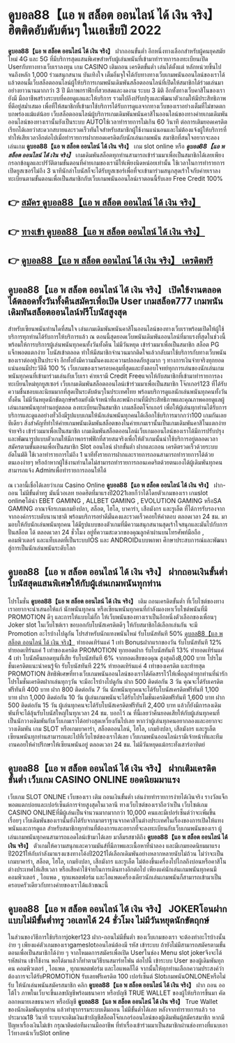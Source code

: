 # ดูบอล88【แอ พ สล็อต ออนไลน์ ได้ เงิน จริง】  ฮิตติดอับดับต้นๆ ในเอเชียปี 2022

**ดูบอล88【แอ พ สล็อต ออนไลน์ ได้ เงิน จริง】** ฝากถอนขั้นต่ำ  อีกหนึ่งทางเลือกสำหรับผู้คนยุคสมัยใหม่ 4G และ 5G ที่มีบริการสุดแสนพิเศษสำหรับผู้เล่นพนันที่เข้ามาทำรายการลงทะเบียนเปิด Userกับทางทางเว็บเราลงทุน เกม CASINO  เติมถอน เครดิตขั้นต่ำ เล่นได้ตั้งแต่ หลักหน่วยขึ้นไปจนถึงหลัก 1,000 ร่วมสนุกสนาน บันเทิงใจ เต็มอิ่มจุใจได้กับทางทางเว็บเกมพนันออนไลน์ของเราได้แล้วตอนนี้เว็บสล็อตออนไลน์ผู้ให้บริการเกมพนันเดิมพันสล็อตออนไลน์ที่เปิดให้สมาชิกได้ร่วมเล่นมาอย่างยาวนานมากกว่า 3 ปี มีภาพกราฟิกที่สวยสดและงดงาม ระบบ 3 มิติ
อีกทั้งทางเว็บคาสิโนของเรายังมี มืออาชีพสร้างระบบที่คอยดูแลและให้บริการ  รวมไปถึงปรับปรุงและพัฒนาตัวเกมให้มีประสิทธิภาพที่ดีอยู่สม่ำเสมอ เพื่อที่ให้สมาชิกที่เข้ามาใช้บริการได้รับการดูแลจากทางเว็บของเราอย่างเต็มที่ไม่ขาดตกบกพร่องแม้แต่น้อย เว็บสล็อตออนไลน์ผู้บริการเกมเดิมพันพนันคาสิโนออนไลน์ของทางค่ายเกมเดิมพันออนไลน์ของทางเรานั้นยังเป็นระบบ AUTOใช้เวลาทำรายการไม่เกิน 60 วินาที ต่อการเติมยอดเครดิต เรียกได้เลยว่าสะดวกสบายและรวดเร็วทันใจสำหรับสมาชิกผู้ใช้งานแน่นอนและไม่ต้องแจ้งผู้ให้บริการที่ทำให้เสียเวลาอีกต่อไปเมื่อทำรายการฝากยอดเครดิตกับนักเล่นเกมพนัน
สมาชิกที่สนใจอยากจะลองเล่นเกม **ดูบอล88【แอ พ สล็อต ออนไลน์ ได้ เงิน จริง】** เกม slot online หรือ ***ดูบอล88【แอ พ สล็อต ออนไลน์ ได้ เงิน จริง】*** เกมเดิมพันสล็อตทุกท่านสามารถเข้าร่วมมาเพื่อเป็นสมาชิกได้เลยเพียงกรอกข้อมูลและปรัวัติตามขั้นตอนที่ค่ายเกมของเรามีให้เพียงนิดหน่อยเท่านั้น ใช้เวลาในการทำรายการเปิดยูสเซอร์ไม่ถึง 3 นาทีนักล่าโบนัสก็จะได้รับยูสเซอร์เพื่อที่จะเข้ามาร่วมสนุกสุดเร้าใจกับค่ายเราลงทะเบียนตามขั้นตอนเพื่อเป็นสมาชิกกับเว็บเกมพนันออนไลน์เราตอนนี้รับเลย Free Credit 100%

## 👉 [สมัคร ดูบอล88【แอ พ สล็อต ออนไลน์ ได้ เงิน จริง】](https://archa888.com/)
## 👉 [ทางเข้า ดูบอล88【แอ พ สล็อต ออนไลน์ ได้ เงิน จริง】](https://archa888.com/)
## 👉 [ดูบอล88【แอ พ สล็อต ออนไลน์ ได้ เงิน จริง】 เครดิตฟรี](https://archa888.com/)

## ดูบอล88【แอ พ สล็อต ออนไลน์ ได้ เงิน จริง】 เปิดใช้งานตลอด ได้ตลอดทั้งวันทั้งคืนสมัครเพื่อเปิด User เกมสล็อต777 เกมพนันเดิมพันสล็อตออนไลน์ฟรีโบนัสสูงสุด

สำหรับเซียนพนันท่านใดที่สนใจ เล่นเกมเดิมพันพนันคาสิโนออนไลน์ของทางเว็บเราพร้อมเปิดให้ผู้ใช้บริการทุกท่านได้รับการให้บริการแล้ว ณ ตอนนี้สุดยอดเว็บพนันเดิมพันออนไลน์ที่มาแรงที่สุดในช่วงนี้ พร้อมให้การบริการผู้เล่นพนันทุกคนทั้งวันทั้งคืน ไม่มีวันหยุด เข้าร่วมมาเพื่อเป็นสมาชิก สล็อต PG แจ็กพอตแตกง่าย โบนัสเข้าตลอด ทำให้มีสมาชิกจำนวนมากติดใจแล้วกลับมาใช้บริการกับทางเว็บพนันของเราต่ออยู่เป็นประจำ อีกทั้งยังมีความมั่นคงและความปลอดภัยสูงมาก ๆ ทางการเงินจ่ายจริงทุกยอดแน่นอนมีประวัติดี 100 % เว็บเกมของเราครอบคลุมที่สุดและยังตอบโจทย์ทุกการเล่นของนักเล่นเกมพนันทุกคนที่เข้ามาร่วมเล่นกับเว็บเรา
ค่ายเรามี Credit Freeแจกให้กับสมาชิกที่เข้ามาทำรายการลงทะเบียนใหม่ทุกยูสเซอร์ เว็บเกมเดิมพันสล็อตออนไลน์เข้าร่วมมาเพื่อเป็นสมาชิก โจ๊กเกอร์123 ที่ได้รับความชื่นชอบและนิยมมากที่สุดเป็นระดับต้นๆในประเทศไทย พร้อมบริการดูแลนักเล่นพนันทุกคนทั้งวัน ทั้งคืน ไม่มีวันหยุดนักขัตฤกษ์พร้อมยังมีเจ้าหน้าที่และพนักงานที่มีประสิทธิภาพและคุณภาพคอยดูแลผู้เล่นเกมพนันทุกท่านอยู่ตลอด ลงทะเบียนเป็นสมาชิก เกมสล็อตโจ๊กเกอร์ เพื่อให้ผู้เล่นทุกท่านได้รับการบริการและดูแลอย่างทั่วถึงมีรูปแบบเกมให้นักเล่นพนันทุกคนได้เลือกใช้บริการมากกว่า100 เกมกันเลยทีเดียว
สิ่งสำคัญที่ทำให้ค่ายเกมพนันเดิมพันสล็อตของในค่ายเกมเรานั้นเป็นเกมเดิมพันคาสิโนแตกง่าย จ่ายจริง เข้าร่วมมาเพื่อเป็นสมาชิก  เกมเดิมพันสล็อตออนไลน์เว็บเกมออนไลน์ของเราได้มีการปรับปรุงและพัฒนารูปแบบตัวเกมให้มีภาพกราฟฟิกที่สวยสมจริงเพื่อให้ตัวเกมนั้นน่าใช้บริการอยู่ตลอดเวลา สมัครตามขั้นตอนเพื่อเป็นสมาชิก Slot ออนไลน์ ฝากขั้นต่ำ ฝากและถอน เครดิตรวดเร็วด้วยระบบอัตโนมัติ ใช้เวลาทำรายการไม่ถึง 1 นาทีทั้งรายการฝากและรายการถอนสามารถทำรายการได้ด้วยตนเองง่ายๆ หรือถ้าหากผู้ใช้งานท่านใดไม่สามารถทำรายการถอนเคดริตด้วยตนเองได้ผู้เดิมพันทุกคนสามารถแจ้ง Adminเพื่อทำรายการถอนให้ได้

ณ เวลานี้เชื่อได้เลยว่าเกม  Casino Online **ดูบอล88【แอ พ สล็อต ออนไลน์ ได้ เงิน จริง】** ฝาก-ถอน ไม่มีขั้นต่ำทรู มันนี่วอเลท ยอดฮิตที่มาแรงปี2021เลยก็ว่าได้โดยตัวเกมของเรา เกมslot onlineได้นำ EBET GAMING , ALLBET GAMING , EVOLUTION GAMING หรือSA GAMING อาณาจักรเกมเกมยิงปลา, สล็อต, ไฮโล, บาคาร่า, เสือมังกร และรูเล็ต ที่ได้การรับรองจากจากองค์กรระบดับนานาชาติ พร้อมบริการอย่าดีมั่นคงและรวดเร็วคอยให้คำตอบ ตลอดเวลา 24 ชม. มามอบให้กับนักเล่นพนันทุกคน ได้มีรูปแบบของตัวเกมที่มีความสนุกสนานสุดเร้าใจสนุกและมันไปกับการปั่นสล็อต ได้ ตลอดเวลา 24 ชั่วโมง อยู่ที่ความสะดวกของคุณลูกค้าผ่านบนโทรศัพท์มือถือ , คอมพิวเตอร์ และแท็บเลตที่เป็นระบบIOS และ ANDROIDแบบพกพา ศึกษาประสบการณ์และพัฒนาสู่การเป็นนักเล่นพนันระดับโลก

## ดูบอล88【แอ พ สล็อต ออนไลน์ ได้ เงิน จริง】 ฝากถอนเงินขั้นต่ำ โบนัสสุดแสนพิเศษให้กับผู้เล่นเกมพนันทุกท่าน

โปรโมชั่น **ดูบอล88【แอ พ สล็อต ออนไลน์ ได้ เงิน จริง】** เติม ถอนเครดิตขั้นต่ำ ที่เว็บไซต์ของทางเราอยากจะนำเสนอให้แก่  นักพนันทุกคน หรือเซียนพนันทุกคนที่กำลังมองหาเว็บไซต์พนันที่มี  PROMOTION ดีๆ และการให้แบบไม่กั๊ก ให้เว็บพนันของทางเราเป็นอีกหนึ่งตัวเลือกของเพื่อนๆ Joker slot ในเว็บไซต์เรา ขอบอกกับโบนัสเครดิตดีๆ ให้กับสมาชิกได้เลือกเล่นกัน จะมี Promotion อะไรบ้างไปดูกัน
โปรสำหรับนักแทงพนันใหม่ รับโบนัสทันที 50% [ดูบอล88【แอ พ สล็อต ออนไลน์ ได้ เงิน จริง】](https://archa888.com/) ทำยอดเทิร์นแค่ 1 เท่า
Bonusฝากแรกของวัน รับโบนัสทันที 12% ทำยอดเทิร์นแค่ 1 เท่าของเครดิต
 PROMOTION ทุกยอดฝาก รับโบนัสทันที 13% ทำยอดเทิร์นแค่ 4 เท่า
โบนัสคืนยอดทุนที่เสีย รับโบนัสทันที 6% จากยอดเสียของคุณ สูงสุดถึง8,000 บาท
โปรโมชั่นเครดิตแนะนำคนรู้จัก รับโบนัสทันที 22% ทำยอดเทิร์นแค่ 4 เท่าของเครดิต
และท้ายสุด PROMOTION สิทธิพิเศษที่ทางเว็บเกมพนันออนไลน์ของเราได้คัดสรรไว้ให้เพื่อลูกค้าทุกท่านที่น่ารัก โปรโมชั่นเครดิตฝากเล่นทุกๆวัน จะมีอะไรบ้างไปดูกัน
ฝาก 500 ติดต่อกัน 3 วัน คุณจะได้รับเครดิตฟรีทันที 400 บาท
ฝาก 800 ติดต่อกัน 7 วัน นักพนันทุกคนจะได้รับโบนัสเครดิตฟรีทันที 1,100 บาท
ฝาก 1,000 ติดต่อกัน 10 วัน ผู้เล่นเกมพนันจะได้รับโปรโมชั่นเครดิตฟรีทันที 1,600 บาท
ฝาก 500 ติดต่อกัน 15 วัน ผู้เล่นทุกคนจะได้รับโบนัสเครดิตฟรีทันที 2,400 บาท
แล้วก็ยังมีการลงเดิมพันที่จะได้ลุ้นรับโบนัสใหญ่ในทุกเวลา 24 ชม. บอกไว้ ณ ที่นี้เลยว่าคืนยอดเสียให้กับผู้เล่นทุกคนที่เป็นนักวางเดิมพันกับเว็บเกมเราได้อย่างสุดเหวี่ยงกันไปเลย หากว่าผู้เล่นทุกคนอยากลองและอยากจะวางเดิมพัน เกม SLOT หรือเกมบาคาร่า, สล็อตออนไลน์, ไฮโล, เกมยิงปลา, เสือมังกร และรูเล็ต เซียนพนันทุกท่านสามารถแตะไปที่เว็บไซต์ของเราได้เลย เว็บเกมพนันออนไลน์เรามีเจ้าหน้าที่และทีมงานคอยให้คำปรึกษาให้เซียนพนันอยู่ ตลอดเวลา 24 ชม. ไม่มีวันหยุดแม้กระทั่งเสาร์อาทิตย์

## ดูบอล88【แอ พ สล็อต ออนไลน์ ได้ เงิน จริง】 ฝากเติมเครดิต ขั้นต่ำ  เว็บเกม CASINO ONLINE ยอดนิยมมาแรง

เว็บเกม SLOT ONLINE เว็บของเรา เติม ถอนเงินขั้นต่ำ เล่นง่ายทำรายการง่ายได้เงินจริง รางวัลแจ็กพอตแตกบ่อยและเปอร์เซ็นต์การจ่ายสูงสุดในเวลานี ทางเว็บไซต์ของเราถือว่าเป็น เว็บไซต์เกม CASINO ONLINEที่มีผู้เล่นเป็นจำนวนมากมากกว่า 10,000 คนและมีเปอร์เซ็นต์ว่าจะเพิ่มขึ้นเรื่อยๆ เว็บเดิมพันของเรานั้นยังได้รับจากมาตราฐานจากคาสิโนต่างประเทศในเรื่องของการเปิดให้แทงพนันและการดูแล สำหรับสมาชิกทุกท่านที่ต้องการและอยากที่จะลงทะเบียนกับเว็บเกมพนันของเรา ผู้เล่นเกมพนันทุกคนสามารถแอดไลน์เข้ามาได้เลย
	มาลิ้มรสชาติถึง **ดูบอล88【แอ พ สล็อต ออนไลน์ ได้ เงิน จริง】** ตัวเกมให้ความสนุกและความมันส์ที่มีภาพและเนื้อหาที่น่าลอง และมีเกมยอดนิยมมาแรงปี2021ให้กับกำลังมาแรงแซงทางโค้งปี2021ได้เลือกเดิมพันอย่างหลากหลายนับไม่ถ้วน  ไม่ว่าจะเป็นเกมบาคาร่า, สล็อต, ไฮโล, เกมยิงปลา, เสือมังกร และรูเล็ต ไม่ต้องขึ้นเครื่องไปไกลถึงบ่อนหรือคาสิโนต่างประเทศให้เสียเวลา หรือเสียค่าใช้จ่ายในการเดินทางอีกต่อไป เพียงแค่นักเล่นเกมพนันทุกคนมีคอมพิวเตอร์ , ไอแพด , ทุกแพลตฟอร์ม และไอแพดเครื่องเดียวนักเล่นเกมพนันก็สามารถเข้ามาเป็นครอบครัวเดียวกับทางค่ายของเราได้แล้วขณะนี้

## ดูบอล88【แอ พ สล็อต ออนไลน์ ได้ เงิน จริง】 JOKERโอนฝากแบบไม่มีขั้นต่ำทรู วอเลทได้ 24 ชั่วโมง ไม่มีวันหยุดนักขัตฤกษ์

ในส่วนของวิธีการใช้บริการjoker123 ฝาก-ถอนไม่มีขั้นต่ำ ของเว็บเกมของเรา จะต้องทำอะไรบ้างนั้น ง่าย ๆ เพียงแค่ตัวเกมของเราgameslotออนไลน์ต้องมี รหัส เข้าระบบ ถ้ายังไม่มีสามารถสมัครตามขั้นตอนเพื่อเป็นสมาชิกได้ง่าย ๆ จากโหมดการสมัครเพื่อเปิด Userในช่อง Menu slot jokerจึงจะได้ รหัสผ่าน เข้าใช้งาน พอได้มาแล้วก็ทำตามวิธีบนสมาร์ทโฟน ต่อไปนี้
เข้าระบบ User  ของผู้เดิมพันทุกคน คอมพิวเตอร์ , ไอแพด , ทุกแพลตฟอร์ม และไอแพดก็ได้
จากนั้นให้ทุกท่านเลือกความประสงค์ว่า ต้องการจะได้รับPROMOTION รับเลยฟรีเครดิต 100 เปอร์เซ็นต์  SlotเกมพนันONLONEหรือไม่รับ
ให้นักเล่นพนันสมัครสมาชิก คลิก **ดูบอล88【แอ พ สล็อต ออนไลน์ ได้ เงิน จริง】** ฝาก ถอน ออโต้ไว ภาพในเว็บจะขึ้นเลขบัญชีพร้อมธนาคาร หรือบัญชี TRUE WALLET ของผู้ให้บริการขึ้นมา
คัดลอกหมายเลขธนาคาร หรือบัญชี **ดูบอล88【แอ พ สล็อต ออนไลน์ ได้ เงิน จริง】** True Wallet ของนักเดิมพันทุกท่าน แล้วทำธุรกรรมระบบเติมถอน ไม่มีขั้นต่ำได้เลย
หลังจากทำรายการแล้ว รอประมาณ18 วินาที ระบบจะเติมเงินเข้าบัญชีสล็อตโจ๊กเกอร์ออนไลน์ของผู้เดิมพันผู้สมัครสมาชิก
หากมีปัญหาเรื่องเงินไม่เข้า กรุณาติดต่อทีมงานมืออาชีพ ที่ทำเรื่องเข้าร่วมมาเป็นสมาชิกผ่านช่องทางที่แนบเอาไว้ทางหน้าเว็บSlot online


